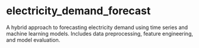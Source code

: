 # electricity_demand_forecast
A hybrid approach to forecasting electricity demand using time series and machine learning models. Includes data preprocessing, feature engineering, and model evaluation.

